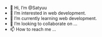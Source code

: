 - 👋 Hi, I’m @Satyuu
- 👀 I’m interested in web development.
- 🌱 I’m currently learning web development.
- 💞️ I’m looking to collaborate on ...
- 📫 How to reach me ...

<!---
Satyuu/Satyuu is a ✨ special ✨ repository because its `README.md` (this file) appears on your GitHub profile.
You can click the Preview link to take a look at your changes.
--->
